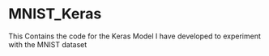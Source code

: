 # MNIST_Keras
This Contains the code for the Keras Model I have  developed to experiment with the MNIST dataset
